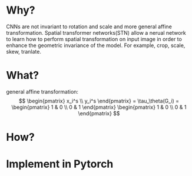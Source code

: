 # Why?
CNNs are not invariant to rotation and scale and more general affine transformation. Spatial transformer networks(STN) allow a nerual network to learn how to perform spatial transformation on input image in order to enhance the geometric invariance of the model. For example, crop, scale, skew, tranlate.
# What?
 general affine transformation:  
 $$ 
\begin{pmatrix}
x_i^s \\
y_i^s
\end{pmatrix}
= \tau_\theta(G_i) =
\begin{pmatrix}
1 & 0 \\
0 & 1
\end{pmatrix}
\begin{pmatrix}
1 & 0 \\
0 & 1
\end{pmatrix}
$$
# How?
# Implement in Pytorch
